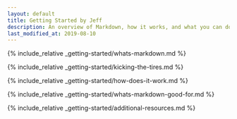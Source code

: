 ```yaml
---
layout: default
title: Getting Started by Jeff
description: An overview of Markdown, how it works, and what you can do with it.(description)
last_modified_at: 2019-08-10
---
```


{% include_relative _getting-started/whats-markdown.md %}

{% include_relative _getting-started/kicking-the-tires.md %}

{% include_relative _getting-started/how-does-it-work.md %}

{% include_relative _getting-started/whats-markdown-good-for.md %}

{% include_relative _getting-started/additional-resources.md %}

